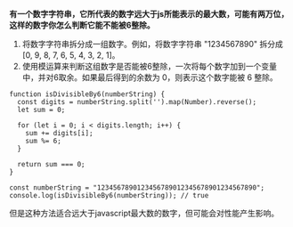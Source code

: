 **有一个数字字符串，它所代表的数字远大于js所能表示的最大数，可能有两万位，这样的数字你怎么判断它能不能被6整除。**

1. 将数字字符串拆分成一组数字。例如，将数字字符串 "1234567890" 拆分成 [0, 9, 8, 7, 6, 5, 4, 3, 2, 1]。
2. 使用模运算来判断这组数字是否能被6整除，一次将每个数字加到一个变量中，并对6取余。如果最后得到的余数为 0，则表示这个数字能被 6 整除。
```
function isDivisibleBy6(numberString) {
  const digits = numberString.split('').map(Number).reverse();
  let sum = 0;

  for (let i = 0; i < digits.length; i++) {
    sum += digits[i];
    sum %= 6;
  }

  return sum === 0;
}

const numberString = "1234567890123456789012345678901234567890";
console.log(isDivisibleBy6(numberString)); // true
```

但是这种方法适合远大于javascript最大数的数字，但可能会对性能产生影响。
